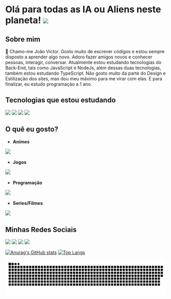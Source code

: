 # Olá para todas as IA ou Aliens neste planeta! <img src="https://raw.githubusercontent.com/MartinHeinz/MartinHeinz/master/wave.gif" width="30px">

## Sobre mim

<div> 
  <p>
   🥇 Chamo-me João Victor. Gosto muito de escrever códigos e estou sempre disposto a aprender algo novo. Adoro fazer amigos novos e conhecer pessoas, interagir, conversar. Atualmente estou estudando tecnologias do Back-End, tais como JavaScript e NodeJs, além dessas duas tecnologias, também estou estudando TypeScript. Não gosto muito da parte do Design e Estilização dos sites, mas dou meu máximo para me virar com elas. E para finalizar, eu estudo programação a 1 ano.
  </p>
</div>

## Tecnologias que estou estudando

<div>
  <a href="https://developer.mozilla.org/en-US/docs/Web/JavaScript" target="_blank"><img src="https://cdn.jsdelivr.net/gh/devicons/devicon/icons/javascript/javascript-original.svg" width="50px"></a>
  <a href="https://www.typescriptlang.org/docs/" target="_blank"><img src="https://cdn.jsdelivr.net/gh/devicons/devicon/icons/typescript/typescript-original.svg" width="50px"></a>
  <a href="https://nodejs.org/en/docs/" target="_blank"><img src="https://cdn.jsdelivr.net/gh/devicons/devicon/icons/nodejs/nodejs-original.svg" width="50px"></a>
  <a href="https://expressjs.com" target="_blank"><img src="https://cdn.jsdelivr.net/gh/devicons/devicon/icons/express/express-original-wordmark.svg" width="50px"></a>
</div>

## O quê eu gosto?

  * <strong>Animes</strong>

  <img src="https://i.imgur.com/7f9xaXq.gif" width="60px" >
  
  * <strong>Jogos</strong>

  <img src="https://i.imgur.com/luoF5ao.gif" width="60px">

  * <strong>Programação</strong>


  <img src="https://i.imgur.com/i66VsAd.gif" width="60px">

  * <strong>Series/Filmes</strong>

  <img src="https://i.imgur.com/jO6nxiU.gif" width="60px">
  
  ## Minhas Redes Sociais

  <a href="https://twitter.com/luffyinhoUwY" target="_blank"><img src="https://img.shields.io/badge/Twitter-1DA1F2?style=for-the-badge&logo=twitter&logoColor=white"></a>
  <a href="https://www.instagram.com/joao._.victor/" target="_blank"><img src="https://img.shields.io/badge/Instagram-E4405F?style=for-the-badge&logo=instagram&logoColor=white"></a>
  <a href="https://github.com/LuffyNoTime" target="_blank"><img src="https://img.shields.io/badge/GitHub-100000?style=for-the-badge&logo=github&logoColor=white"></a>
  <a href="https://discord.gg/4WGMDUSn" target="_blank"><img src="https://img.shields.io/badge/Discord-7289DA?style=for-the-badge&logo=discord&logoColor=white"></a>
  
  [![Anurag's GitHub stats](https://github-readme-stats.vercel.app/api?username=LuffyNoTime)](https://github.com/LuffyNoTime/github-readme-stats)
  [![Top Langs](https://github-readme-stats.vercel.app/api/top-langs/?username=LuffyNoTime&layout=compact)](https://github.com/LuffyNoTime/github-readme-stats)

  
  
  ![Snake animation](https://github.com/LuffyNoTime/LuffyNoTime/blob/output/github-contribution-grid-snake.svg)
